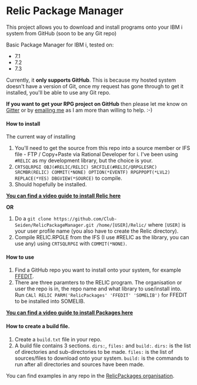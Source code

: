 # Relic Package Manager
This project allows you to download and install programs onto your IBM i system from GitHub (soon to be any Git repo)

Basic Package Manager for IBM i, tested on:

+ 7.1
+ 7.2
+ 7.3

Currently, it **only supports GitHub**. This is because my hosted system doesn't have a version of Git, once my request has gone through to get it installed, you'll be able to use any Git repo.

**If you want to get your RPG project on GitHub** then please let me know on [Gitter](https://gitter.im/WorksOfBarry) or by [emailing me](mailto:mrliamallan@live.co.uk) as I am more than willing to help. :-)

#### How to install

The current way of installing

1. You'll need to get the source from this repo into a source member or IFS file - FTP / Copy+Paste via Rational Developer for i. I've been using `#RELIC` as my development library, but the choice is your.
2. `CRTSQLRPGI OBJ(#RELIC/RELIC) SRCFILE(#RELIC/QRPGLESRC) SRCMBR(RELIC) COMMIT(*NONE) OPTION(*EVENTF) RPGPPOPT(*LVL2) REPLACE(*YES) DBGVIEW(*SOURCE)` to compile.
3. Should hopefully be installed. 

**[You can find a video guide to install Relic here](https://www.youtube.com/watch?v=1mK3JG4690Q&feature=youtu.be)**

**OR**

1. Do a `git clone https://github.com/Club-Seiden/RelicPackageManager.git /home/[USER]/Relic/` where `[USER]` is your user profile name (you also have to create the Relic directory). 
2. Compile RELIC.RPGLE from the IFS (I use #RELIC as the library, you can use any) using `CRTSQLRPGI` with `COMMIT(*NONE)`.

#### How to use

1. Find a GitHub repo you want to install onto your system, for example [FFEDIT](https://github.com/RelicPackages/FFEDIT).
2. There are three paramters to the RELIC program. The organisation or user the repo is in, the repo name and what library to use/install into. Run `CALl RELIC PARM('RelicPackages' 'FFEDIT' 'SOMELIB')` for FFEDIT to be installed into SOMELIB.

**[You can find a video guide to install Packages here](https://www.youtube.com/watch?v=uQFq-hbO-Y0&feature=youtu.be)**

#### How to create a build file.

1. Create a `build.txt` file in your repo.
2. A build file contains 3 sections. `dirs:`, `files:` and `build:`. `dirs:` is the list of directories and sub-directories to be made. `files:` is the list of sources/files to download onto your system. `build:` is the commands to run after all directories and sources have been made.

You can find examples in any repo in the [RelicPackages organisation](https://github.com/RelicPackages).
